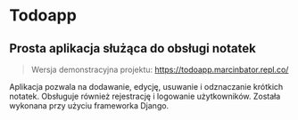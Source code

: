 # Todoapp

## Prosta aplikacja służąca do obsługi notatek

> Wersja demonstracyjna projektu: https://todoapp.marcinbator.repl.co/

Aplikacja pozwala na dodawanie, edycję, usuwanie i odznaczanie krótkich notatek. Obsługuje również rejestrację i logowanie użytkowników. Została wykonana przy użyciu frameworka Django.
